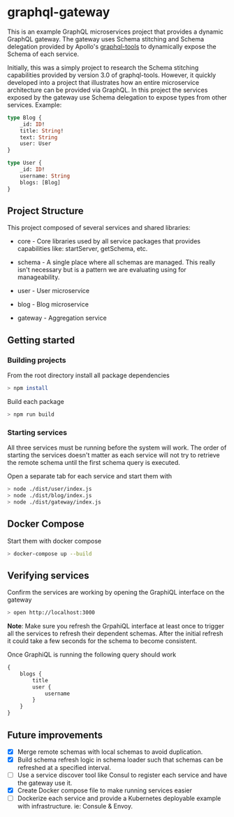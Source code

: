 # graphql-gateway

This is an example GraphQL microservices project that provides a dynamic GraphQL gateway.  The gateway uses Schema stitching and Schema delegation provided by Apollo's [graphql-tools](https://github.com/apollographql/graphql-tools) to dynamically expose the Schema of each service.

Initially, this was a simply project to research the Schema stitching capabilities provided by version 3.0 of graphql-tools.  However, it quickly developed into a project that illustrates how an entire microservice architecture can be provided via GraphQL.  In this project the services exposed by the gateway use Schema delegation to expose types from other services.  Example:

```graphql
type Blog {
    _id: ID!
    title: String!
    text: String
    user: User
}

type User {
    _id: ID!
    username: String
    blogs: [Blog]
}
```

## Project Structure

This project composed of several services and shared libraries:

* core - Core libraries used by all service packages that provides capabilities like: startServer, getSchema, etc.

* schema - A single place where all schemas are managed.  This really isn't necessary but is a pattern we are evaluating using for manageability.

* user - User microservice

* blog - Blog microservice

* gateway - Aggregation service

## Getting started

### Building projects

From the root directory install all package dependencies

```sh
> npm install
```

Build each package

```sh
> npm run build
```

### Starting services

All three services must be running before the system will work.  The order of starting the services doesn't matter as each service will not try to retrieve the remote schema until the first schema query is executed.

Open a separate tab for each service and start them with

```sh
> node ./dist/user/index.js
> node ./dist/blog/index.js
> node ./dist/gateway/index.js
```

## Docker Compose

Start them with docker compose

```sh
> docker-compose up --build
```

## Verifying services

Confirm the services are working by opening the GraphiQL interface on the gateway

```sh
> open http://localhost:3000
```

**Note**: Make sure you refresh the GrpahiQL interface at least once to trigger all the services to refresh their dependent schemas.  After the initial refresh it could take a few seconds for the schema to become consistent.

Once GraphiQL is running the following query should work

```graphql
{
    blogs {
        title
        user {
            username
        }
    }
}
```

## Future improvements

- [x] Merge remote schemas with local schemas to avoid duplication.
- [x] Build schema refresh logic in schema loader such that schemas can be refreshed at a specified interval.
- [ ] Use a service discover tool like Consul to register each service and have the gateway use it.
- [x] Create Docker compose file to make running services easier
- [ ] Dockerize each service and provide a Kubernetes deployable example with infrastructure.  ie: Consule & Envoy.
